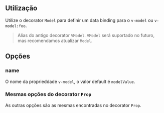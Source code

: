 ## Utilização

Utilize o decorator `Model` para definir um data binding para o `v-model` ou `v-model:foo`.

> Alias do antigo decorator `VModel`. `VModel` será suportado no futuro, mas recomendamos atualizar `Model`.

[](./code-usage.ts ':include :type=code typescript')

## Opções

### name

O nome da proprieddade `v-model`, o valor default é `modelValue`.

[](./code-option-name.ts ':include :type=code typescript')

### Mesmas opções do decorator `Prop`

As outras opções são as mesmas encontradas no decorator `Prop`.

[](./code-option-others.ts ':include :type=code typescript')

